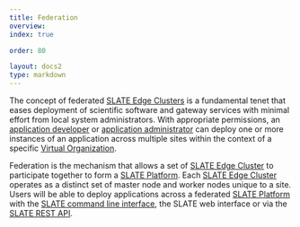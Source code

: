```yaml
---
title: Federation
overview: 
index: true

order: 80

layout: docs2
type: markdown
---
```

The concept of federated [SLATE Edge Clusters](http://slateci.io/docs/concepts/hardware-components/edge-cluster.html) is a fundamental tenet that eases deployment of scientific software and gateway services with minimal effort from local system administrators. With appropriate permissions, an [application developer](http://slateci.io/docs/concepts/individual-roles/application-developer.html) or [application administrator](http://slateci.io/docs/concepts/individual-roles/application-administrator.html) can deploy one or more instances of an application across multiple sites within the context of a specific [Virtual
Organization](http://slateci.io/docs/concepts/organizational-roles/virtual-organization.html).

Federation is the mechanism that allows a set of [SLATE Edge Cluster](http://slateci.io/docs/concepts/hardware-components/edge-cluster.html) to participate together to form a [SLATE Platform](http://slateci.io/docs/concepts/hardware-components/platform.html).  Each [SLATE Edge Cluster](http://slateci.io/docs/concepts/hardware-components/edge-cluster.html) operates as a distinct set of master node and worker nodes unique to a site.  Users will be able to deploy applications across a federated [SLATE Platform](http://slateci.io/docs/concepts/hardware-components/platform.html) with the [SLATE command line interface](http://slateci.io/docs/concepts/software-components/cli.html), the SLATE web interface or via the [SLATE REST API]().

<!--
SLATE Federation comprises a set of

{% include section-index.html %}
-->
